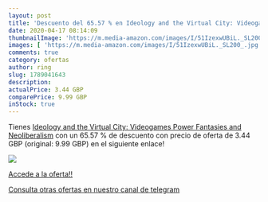 ```yaml
---
layout: post
title: 'Descuento del 65.57 % en Ideology and the Virtual City: Videogame'
date: 2020-04-17 08:14:09
thumbnailImage: 'https://m.media-amazon.com/images/I/51IzexwUBiL._SL200_.jpg'
images: [ 'https://m.media-amazon.com/images/I/51IzexwUBiL._SL200_.jpg' ]
comments: true
category: ofertas
author: ring
slug: 1789041643
description:
actualPrice: 3.44 GBP
comparePrice: 9.99 GBP
inStock: true
---
```


Tienes [Ideology and the Virtual City: Videogames  Power Fantasies and Neoliberalism](https://www.amazon.co.uk/dp/1789041643/?tag=redken01-21) con un 65.57 % de descuento con precio de oferta de 3.44 GBP (original: 9.99 GBP) en el siguiente enlace!

[![](https://m.media-amazon.com/images/I/51IzexwUBiL._SL200_.jpg)](https://www.amazon.co.uk/dp/1789041643/?tag=redken01-21)

[Accede a la oferta!!](https://www.amazon.co.uk/dp/1789041643/?tag=redken01-21)

[Consulta otras ofertas en nuestro canal de telegram](https://t.me/s/ofertas25)
